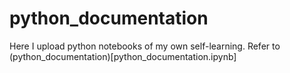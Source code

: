 # python_documentation
Here I upload python notebooks of my own self-learning.
Refer to (python_documentation)[python_documentation.ipynb]